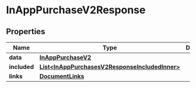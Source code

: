 

# InAppPurchaseV2Response


## Properties

| Name | Type | Description | Notes |
|------------ | ------------- | ------------- | -------------|
|**data** | [**InAppPurchaseV2**](InAppPurchaseV2.md) |  |  |
|**included** | [**List&lt;InAppPurchasesV2ResponseIncludedInner&gt;**](InAppPurchasesV2ResponseIncludedInner.md) |  |  [optional] |
|**links** | [**DocumentLinks**](DocumentLinks.md) |  |  |




